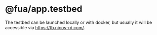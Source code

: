 # @fua/app.testbed

The testbed can be launched locally or with docker, but usually it will be accessible via <https://tb.nicos-rd.com/>.

